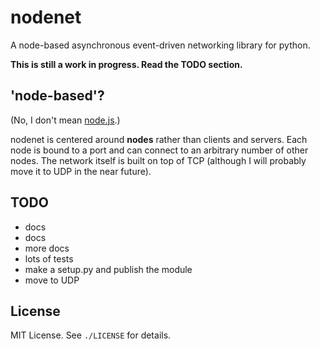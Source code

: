 
# nodenet
A node-based asynchronous event-driven networking library for python.

**This is still a work in progress. Read the TODO section.**

## 'node-based'?
(No, I don't mean [node.js](http://nodejs.org).)

nodenet is centered around **nodes** rather than clients and servers. Each node is bound to a port and can connect to an arbitrary number of other nodes. The network itself is built on top of TCP (although I will probably move it to UDP in the near future).

## TODO
- docs
- docs
- more docs
- lots of tests
- make a setup.py and publish the module
- move to UDP

## License
MIT License. See `./LICENSE` for details.
